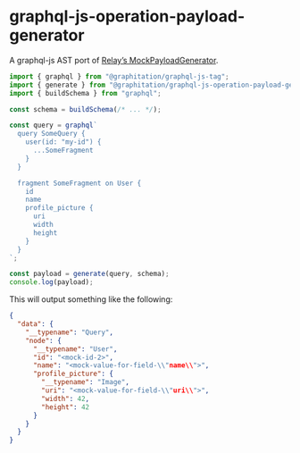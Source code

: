 # graphql-js-operation-payload-generator

A graphql-js AST port of [Relay’s MockPayloadGenerator](https://relay.dev/docs/guides/testing-relay-components/#mock-payload-generator-and-the-relay_test_operation-directive).

```ts
import { graphql } from "@graphitation/graphql-js-tag";
import { generate } from "@graphitation/graphql-js-operation-payload-generator";
import { buildSchema } from "graphql";

const schema = buildSchema(/* ... */);

const query = graphql`
  query SomeQuery {
    user(id: "my-id") {
      ...SomeFragment
    }
  }

  fragment SomeFragment on User {
    id
    name
    profile_picture {
      uri
      width
      height
    }
  }
`;

const payload = generate(query, schema);
console.log(payload);
```

This will output something like the following:

```json
{
  "data": {
    "__typename": "Query",
    "node": {
      "__typename": "User",
      "id": "<mock-id-2>",
      "name": "<mock-value-for-field-\\"name\\">",
      "profile_picture": {
        "__typename": "Image",
        "uri": "<mock-value-for-field-\\"uri\\">",
        "width": 42,
        "height": 42
      }
    }
  }
}
```
